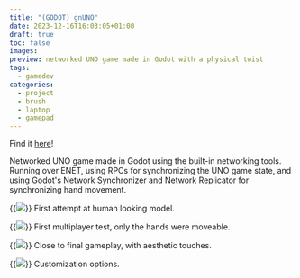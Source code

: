 ```yaml
---
title: "(GODOT) gnUNO"
date: 2023-12-16T16:03:05+01:00
draft: true
toc: false
images:
preview: networked UNO game made in Godot with a physical twist
tags:
  - gamedev
categories:
  - project
  - brush
  - laptop
  - gamepad
---
```


Find it [here](https://github.com/tutasmaster/gnUNO)!

Networked UNO game made in Godot using the built-in networking tools.\
Running over ENET, using RPCs for synchronizing the UNO game state, and using Godot's Network Synchronizer and Network Replicator for synchronizing hand movement.

{{<image src="/gnuno/blender_rU8JfXvE9L.png" style="max-height: 400px">}}
First attempt at human looking model.


{{<image src="/gnuno/ApplicationFrameHost_bfBfcjWaRJ.png" style="max-height: 400px">}}
First multiplayer test, only the hands were moveable.

{{<image src="/gnuno/gnuno_bK0okNUcTS.png" style="max-height: 400px">}}
Close to final gameplay, with aesthetic touches.

{{<image src="/gnuno/gnuno_biKlfaRms5.png" style="max-height: 400px">}}
Customization options.